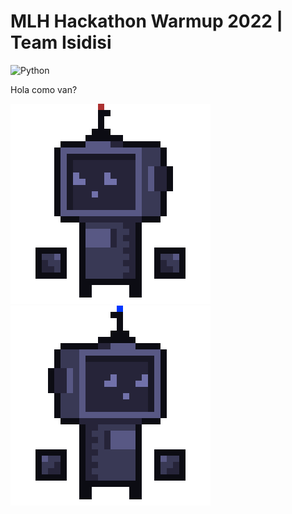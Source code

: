 # MLH Hackathon Warmup 2022 | Team Isidisi
![Python](https://img.shields.io/badge/Python->=3-Blue?logo=python)

Hola como van?


<img src="https://github.com/asaPUP/MLH-Hackathon-2022-Isidisi/blob/main/readme_files/blueRobot0.gif" slign="center" ><img src="https://github.com/asaPUP/MLH-Hackathon-2022-Isidisi/blob/main/readme_files/blueRobot.gif" slign="center">
